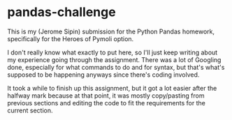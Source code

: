 # pandas-challenge
This is my (Jerome Sipin) submission for the Python Pandas homework, specifically
for the Heroes of Pymoli option.

I don't really know what exactly to put here, so I'll just keep writing
about my experience going through the assignment. There was a lot of Googling
done, especially for what commands to do and for syntax, but that's
what's supposed to be happening anyways since there's coding involved.

It took a while to finish up this assignment, but it got a lot easier
after the halfway mark because at that point, it was mostly copy/pasting from
previous sections and editing the code to fit the requirements for the current
section. 
